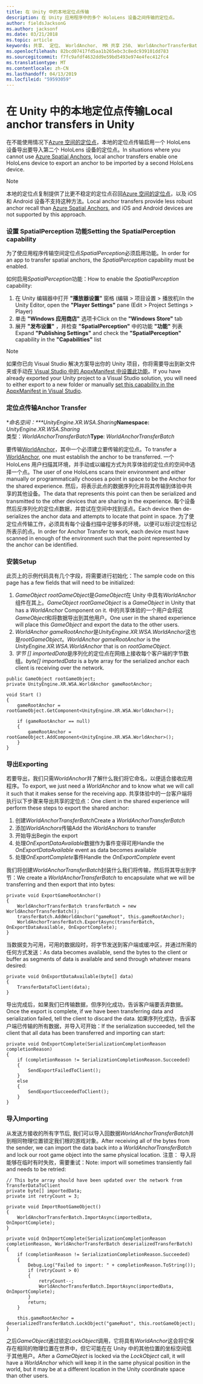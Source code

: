 ```yaml
---
title: 在 Unity 中的本地定位点传输
description: 在 Unity 应用程序中的多个 HoloLens 设备之间传输的定位点。
author: fieldsJacksonG
ms.author: jacksonf
ms.date: 03/21/2018
ms.topic: article
keywords: 共享、 定位、 WorldAnchor、 MR 共享 250、 WorldAnchorTransferBatch、 SpatialPerception、 传输、 本地定位点传输、 定位点导出、 定位点导入
ms.openlocfilehash: 82bcd07417fd5aa1b265ebc3c8edc939101dd783
ms.sourcegitcommit: f7fc9afdf4632dd9e59bd5493e974e4fec412fc4
ms.translationtype: MT
ms.contentlocale: zh-CN
ms.lasthandoff: 04/13/2019
ms.locfileid: "59593059"
---
```

# <a name="local-anchor-transfers-in-unity"></a><span data-ttu-id="bff01-104">在 Unity 中的本地定位点传输</span><span class="sxs-lookup"><span data-stu-id="bff01-104">Local anchor transfers in Unity</span></span>

<span data-ttu-id="bff01-105">在不能使用情况下<a href="https://docs.microsoft.com/azure/spatial-anchors" target="_blank">Azure 空间的定位点</a>，本地的定位点传输启用一个 HoloLens 设备导出要导入第二个 HoloLens 设备的定位点。</span><span class="sxs-lookup"><span data-stu-id="bff01-105">In situations where you cannot use <a href="https://docs.microsoft.com/azure/spatial-anchors" target="_blank">Azure Spatial Anchors</a>, local anchor transfers enable one HoloLens device to export an anchor to be imported by a second HoloLens device.</span></span>

>[!NOTE]
><span data-ttu-id="bff01-106">本地的定位点复制提供了比更不稳定的定位点召回<a href="https://docs.microsoft.com/azure/spatial-anchors" target="_blank">Azure 空间的定位点</a>，以及 iOS 和 Android 设备不支持这种方法。</span><span class="sxs-lookup"><span data-stu-id="bff01-106">Local anchor transfers provide less robust anchor recall than <a href="https://docs.microsoft.com/azure/spatial-anchors" target="_blank">Azure Spatial Anchors</a>, and iOS and Android devices are not supported by this approach.</span></span>

### <a name="setting-the-spatialperception-capability"></a><span data-ttu-id="bff01-107">设置 SpatialPerception 功能</span><span class="sxs-lookup"><span data-stu-id="bff01-107">Setting the SpatialPerception capability</span></span>

<span data-ttu-id="bff01-108">为了使应用程序传输空间定位点*SpatialPerception*必须启用功能。</span><span class="sxs-lookup"><span data-stu-id="bff01-108">In order for an app to transfer spatial anchors, the *SpatialPerception* capability must be enabled.</span></span>

<span data-ttu-id="bff01-109">如何启用*SpatialPerception*功能：</span><span class="sxs-lookup"><span data-stu-id="bff01-109">How to enable the *SpatialPerception* capability:</span></span>
1. <span data-ttu-id="bff01-110">在 Unity 编辑器中打开 **"播放器设置"** 窗格 (编辑 > 项目设置 > 播放机)</span><span class="sxs-lookup"><span data-stu-id="bff01-110">In the Unity Editor, open the **"Player Settings"** pane (Edit > Project Settings > Player)</span></span>
2. <span data-ttu-id="bff01-111">单击 **"Windows 应用商店"** 选项卡</span><span class="sxs-lookup"><span data-stu-id="bff01-111">Click on the **"Windows Store"** tab</span></span>
3. <span data-ttu-id="bff01-112">展开 **"发布设置"** ，并检查 **"SpatialPerception"** 中的功能 **"功能"** 列表</span><span class="sxs-lookup"><span data-stu-id="bff01-112">Expand **"Publishing Settings"** and check the **"SpatialPerception"** capability in the **"Capabilities"** list</span></span>

>[!NOTE]
><span data-ttu-id="bff01-113">如果你已向 Visual Studio 解决方案导出你的 Unity 项目，你将需要导出到新文件夹或手动[在 Visual Studio 中的 AppxManifest 中设置此功能](local-anchor-transfers-in-directx.md#set-up-your-app-to-use-the-spatialperception-capability)。</span><span class="sxs-lookup"><span data-stu-id="bff01-113">If you have already exported your Unity project to a Visual Studio solution, you will need to either export to a new folder or manually [set this capability in the AppxManifest in Visual Studio](local-anchor-transfers-in-directx.md#set-up-your-app-to-use-the-spatialperception-capability).</span></span>

### <a name="anchor-transfer"></a><span data-ttu-id="bff01-114">定位点传输</span><span class="sxs-lookup"><span data-stu-id="bff01-114">Anchor Transfer</span></span>

<span data-ttu-id="bff01-115">\**命名空间：\*\*\*UnityEngine.XR.WSA.Sharing*</span><span class="sxs-lookup"><span data-stu-id="bff01-115">**Namespace:** *UnityEngine.XR.WSA.Sharing*</span></span><br>
<span data-ttu-id="bff01-116">类型：*WorldAnchorTransferBatch*</span><span class="sxs-lookup"><span data-stu-id="bff01-116">**Type**: *WorldAnchorTransferBatch*</span></span>

<span data-ttu-id="bff01-117">要传输[WorldAnchor](coordinate-systems-in-unity.md)，其中一个必须建立要传输的定位点。</span><span class="sxs-lookup"><span data-stu-id="bff01-117">To transfer a [WorldAnchor](coordinate-systems-in-unity.md), one must establish the anchor to be transferred.</span></span> <span data-ttu-id="bff01-118">一个 HoloLens 用户扫描其环境，并手动或以编程方式为共享体验的定位点的空间中选择一个点。</span><span class="sxs-lookup"><span data-stu-id="bff01-118">The user of one HoloLens scans their environment and either manually or programmatically chooses a point in space to be the Anchor for the shared experience.</span></span> <span data-ttu-id="bff01-119">然后，将表示此点的数据序列化并将其传输到体验中共享的其他设备。</span><span class="sxs-lookup"><span data-stu-id="bff01-119">The data that represents this point can then be serialized and transmitted to the other devices that are sharing in the experience.</span></span> <span data-ttu-id="bff01-120">每个设备然后反序列化的定位点数据，并尝试在空间中找到该点。</span><span class="sxs-lookup"><span data-stu-id="bff01-120">Each device then de-serializes the anchor data and attempts to locate that point in space.</span></span> <span data-ttu-id="bff01-121">为了使定位点传输工作，必须具有每个设备扫描中足够多的环境，以便可以标识定位标记所表示的点。</span><span class="sxs-lookup"><span data-stu-id="bff01-121">In order for Anchor Transfer to work, each device must have scanned in enough of the environment such that the point represented by the anchor can be identified.</span></span>

### <a name="setup"></a><span data-ttu-id="bff01-122">安装</span><span class="sxs-lookup"><span data-stu-id="bff01-122">Setup</span></span>

<span data-ttu-id="bff01-123">此页上的示例代码具有几个字段，将需要进行初始化：</span><span class="sxs-lookup"><span data-stu-id="bff01-123">The sample code on this page has a few fields that will need to be initialized:</span></span>
1. <span data-ttu-id="bff01-124">*GameObject rootGameObject*是*GameObject*在 Unity 中具有*WorldAnchor*组件在其上。</span><span class="sxs-lookup"><span data-stu-id="bff01-124">*GameObject rootGameObject* is a *GameObject* in Unity that has a *WorldAnchor* Component on it.</span></span> <span data-ttu-id="bff01-125">中的共享体验的一个用户会将这*GameObject*和将数据导出到其他用户。</span><span class="sxs-lookup"><span data-stu-id="bff01-125">One user in the shared experience will place this *GameObject* and export the data to the other users.</span></span>
2. <span data-ttu-id="bff01-126">*WorldAnchor gameRootAnchor*是*UnityEngine.XR.WSA.WorldAnchor*这也是*rootGameObject*。</span><span class="sxs-lookup"><span data-stu-id="bff01-126">*WorldAnchor gameRootAnchor* is the *UnityEngine.XR.WSA.WorldAnchor* that is on *rootGameObject*.</span></span>
3. <span data-ttu-id="bff01-127">*字节 [] importedData*是序列化的定位点在网络上接收每个客户端的字节数组。</span><span class="sxs-lookup"><span data-stu-id="bff01-127">*byte[] importedData* is a byte array for the serialized anchor each client is receiving over the network.</span></span>

```
public GameObject rootGameObject;
private UnityEngine.XR.WSA.WorldAnchor gameRootAnchor;

void Start ()
{
    gameRootAnchor = rootGameObject.GetComponent<UnityEngine.XR.WSA.WorldAnchor>();

    if (gameRootAnchor == null)
    {
        gameRootAnchor = rootGameObject.AddComponent<UnityEngine.XR.WSA.WorldAnchor>();
    }
}
```

### <a name="exporting"></a><span data-ttu-id="bff01-128">导出</span><span class="sxs-lookup"><span data-stu-id="bff01-128">Exporting</span></span>

<span data-ttu-id="bff01-129">若要导出，我们只需*WorldAnchor*并了解什么我们将它命名，以便适合接收应用程序。</span><span class="sxs-lookup"><span data-stu-id="bff01-129">To export, we just need a *WorldAnchor* and to know what we will call it such that it makes sense for the receiving app.</span></span> <span data-ttu-id="bff01-130">共享体验中的一台客户端将执行以下步骤来导出共享的定位点：</span><span class="sxs-lookup"><span data-stu-id="bff01-130">One client in the shared experience will perform these steps to export the shared anchor:</span></span>
1. <span data-ttu-id="bff01-131">创建*WorldAnchorTransferBatch*</span><span class="sxs-lookup"><span data-stu-id="bff01-131">Create a *WorldAnchorTransferBatch*</span></span>
2. <span data-ttu-id="bff01-132">添加*WorldAnchors*传输</span><span class="sxs-lookup"><span data-stu-id="bff01-132">Add the *WorldAnchors* to transfer</span></span>
3. <span data-ttu-id="bff01-133">开始导出</span><span class="sxs-lookup"><span data-stu-id="bff01-133">Begin the export</span></span>
4. <span data-ttu-id="bff01-134">处理*OnExportDataAvailable*数据作为事件变得可用</span><span class="sxs-lookup"><span data-stu-id="bff01-134">Handle the *OnExportDataAvailable* event as data becomes available</span></span>
5. <span data-ttu-id="bff01-135">处理*OnExportComplete*事件</span><span class="sxs-lookup"><span data-stu-id="bff01-135">Handle the *OnExportComplete* event</span></span>

<span data-ttu-id="bff01-136">我们将创建*WorldAnchorTransferBatch*封装什么我们将传输，然后将其导出到字节：</span><span class="sxs-lookup"><span data-stu-id="bff01-136">We create a *WorldAnchorTransferBatch* to encapsulate what we will be transferring and then export that into bytes:</span></span>

```
private void ExportGameRootAnchor()
{
    WorldAnchorTransferBatch transferBatch = new WorldAnchorTransferBatch();
    transferBatch.AddWorldAnchor("gameRoot", this.gameRootAnchor);
    WorldAnchorTransferBatch.ExportAsync(transferBatch, OnExportDataAvailable, OnExportComplete);
}
```

<span data-ttu-id="bff01-137">当数据变为可用，可用的数据段时，将字节发送到客户端或缓冲区，并通过所需的任何方式发送：</span><span class="sxs-lookup"><span data-stu-id="bff01-137">As data becomes available, send the bytes to the client or buffer as segments of data is available and send through whatever means desired:</span></span>

```
private void OnExportDataAvailable(byte[] data)
{
    TransferDataToClient(data);
}
```

<span data-ttu-id="bff01-138">导出完成后，如果我们已传输数据，但序列化成功，告诉客户端要丢弃数据。</span><span class="sxs-lookup"><span data-stu-id="bff01-138">Once the export is complete, if we have been transferring data and serialization failed, tell the client to discard the data.</span></span> <span data-ttu-id="bff01-139">如果序列化成功，告诉客户端已传输的所有数据，并导入可开始：</span><span class="sxs-lookup"><span data-stu-id="bff01-139">If the serialization succeeded, tell the client that all data has been transferred and importing can start:</span></span>

```
private void OnExportComplete(SerializationCompletionReason completionReason)
{
    if (completionReason != SerializationCompletionReason.Succeeded)
    {
        SendExportFailedToClient();
    }
    else
    {
        SendExportSucceededToClient();
    }
}
```

### <a name="importing"></a><span data-ttu-id="bff01-140">导入</span><span class="sxs-lookup"><span data-stu-id="bff01-140">Importing</span></span>

<span data-ttu-id="bff01-141">从发送方接收的所有字节后, 我们可以导入回数据*WorldAnchorTransferBatch*并到相同物理位置锁定我们根的游戏对象。</span><span class="sxs-lookup"><span data-stu-id="bff01-141">After receiving all of the bytes from the sender, we can import the data back into a *WorldAnchorTransferBatch* and lock our root game object into the same physical location.</span></span> <span data-ttu-id="bff01-142">注意： 导入将能够在临时有时失败，需要重试：</span><span class="sxs-lookup"><span data-stu-id="bff01-142">Note: import will sometimes transiently fail and needs to be retried:</span></span>

```
// This byte array should have been updated over the network from TransferDataToClient
private byte[] importedData;
private int retryCount = 3;

private void ImportRootGameObject()
{
    WorldAnchorTransferBatch.ImportAsync(importedData, OnImportComplete);
}

private void OnImportComplete(SerializationCompletionReason completionReason, WorldAnchorTransferBatch deserializedTransferBatch)
{
    if (completionReason != SerializationCompletionReason.Succeeded)
    {
        Debug.Log("Failed to import: " + completionReason.ToString());
        if (retryCount > 0)
        {
            retryCount--;
            WorldAnchorTransferBatch.ImportAsync(importedData, OnImportComplete);
        }
        return;
    }

    this.gameRootAnchor = deserializedTransferBatch.LockObject("gameRoot", this.rootGameObject);
}
```

<span data-ttu-id="bff01-143">之后*GameObject*通过锁定*LockObject*调用，它将具有*WorldAnchor*这会将它保存在相同的物理位置在世界中，但它可能在在 Unity 中的其他位置的坐标空间低于其他用户。</span><span class="sxs-lookup"><span data-stu-id="bff01-143">After a *GameObject* is locked via the *LockObject* call, it will have a *WorldAnchor* which will keep it in the same physical position in the world, but it may be at a different location in the Unity coordinate space than other users.</span></span>

